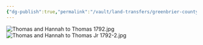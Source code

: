 ```yaml
---
{"dg-publish":true,"permalink":"/vault/land-transfers/greenbrier-county-db-1-pg-151-dated-24-apr-1792-thomas-and-hannah-to-thomas-jr/","tags":["Thomas-Kincaid"]}
---
```



![Thomas and Hannah to Thomas 1792.jpg](/img/user/assets/Thomas%20and%20Hannah%20to%20Thomas%201792.jpg)![Thomas and Hannah to Thomas Jr 1792-2.jpg](/img/user/assets/Thomas%20and%20Hannah%20to%20Thomas%20Jr%201792-2.jpg)